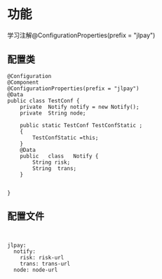 # 功能
学习注解@ConfigurationProperties(prefix = "jlpay")
## 配置类
```$xslt
@Configuration
@Component
@ConfigurationProperties(prefix = "jlpay")
@Data
public class TestConf {
    private  Notify notify = new Notify();
    private  String node;

    public static TestConf TestConfStatic ;
    {
        TestConfStatic =this;
    }
    @Data
    public   class   Notify {
        String risk;
        String  trans;
    }


}

```
## 配置文件
```$xslt


jlpay:
  notify:
    risk: risk-url
    trans: trans-url
  node: node-url

```

